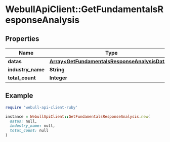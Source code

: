 # WebullApiClient::GetFundamentalsResponseAnalysis

## Properties

| Name | Type | Description | Notes |
| ---- | ---- | ----------- | ----- |
| **datas** | [**Array&lt;GetFundamentalsResponseAnalysisDatas&gt;**](GetFundamentalsResponseAnalysisDatas.md) |  | [optional] |
| **industry_name** | **String** |  | [optional] |
| **total_count** | **Integer** |  | [optional] |

## Example

```ruby
require 'webull-api-client-ruby'

instance = WebullApiClient::GetFundamentalsResponseAnalysis.new(
  datas: null,
  industry_name: null,
  total_count: null
)
```

